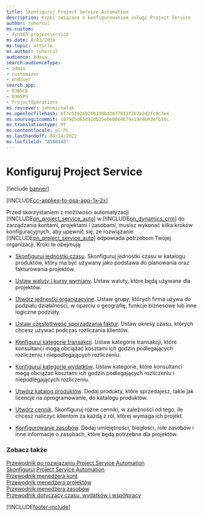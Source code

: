 ```yaml
---
title: Skonfiguruj Project Service Automation
description: Kroki związane z konfigurowaniem usługi Project Service
author: ruhercul
ms.custom:
- dyn365-projectservice
ms.date: 8/03/2018
ms.topic: article
ms.author: ruhercul
audience: Admin
search.audienceType:
- admin
- customizer
- enduser
search.app:
- D365CE
- D365PS
- ProjectOperations
ms.reviewer: johnmichalak
ms.openlocfilehash: bf7c529260200330b43077833f2b7a2d2fc9c3e4
ms.sourcegitcommit: c0792bd65d92db25e0e8864879a19c4b93efb10c
ms.translationtype: HT
ms.contentlocale: pl-PL
ms.lasthandoff: 04/14/2022
ms.locfileid: "8586143"
---
```

# <a name="configure-project-service"></a>Konfiguruj Project Service

[!include [banner](../includes/psa-now-project-operations.md)]

[!INCLUDE[cc-applies-to-psa-app-1x-2x](../includes/cc-applies-to-psa-app-1x-2x.md)]

Przed skorzystaniem z możliwości automatyzacji [!INCLUDE[pn_project_service_auto](../includes/pn-project-service-auto.md)] w [!INCLUDE[pn_dynamics_crm](../includes/pn-dynamics-crm.md)] do zarządzania kontami, projektami i zasobami, musisz wykonać kilka kroków konfiguracyjnych, aby upewnić się, że rozwiązanie [!INCLUDE[pn_project_service_auto](../includes/pn-project-service-auto.md)] odpowiada potrzebom Twojej organizacji. Kroki te obejmują:  
  
-   [Skonfiguruj jednostki czasu](../psa/set-up-time-units.md). Skonfiguruj jednostki czasu w katalogu produktów, który ma być używany jako podstawa do planowania oraz fakturowania projektów.  
  
-   [Ustaw waluty i kursy wymiany](../psa/set-up-currencies-exchange-rates.md). Ustaw waluty, które będą używane dla projektów.  
  
-   [Utwórz jednostki organizacyjne](../psa/create-organizational-units.md). Ustaw grupy, których firma używa do podziału działalności, w oparciu o geografię, funkcje biznesowe lub inne logiczne podziały.  
  
-   [Ustaw częstotliwość sporządzania faktur](../psa/set-up-invoice-frequencies.md). Ustaw okresy czasu, których chcesz używać podczas rozliczania klientów.  
  
-   [Konfiguruj kategorie transakcji](../psa/configure-transaction-categories.md). Ustaw kategorie transakcji, które konsultanci mogą obciążać kosztami ich godzin podlegających rozliczeniu i niepodlegających rozliczeniu.  
  
-   [Konfiguruj kategorie wydatków](../psa/configure-expense-categories.md). Ustaw kategorie, które konsultanci mogą obciążać kosztami ich godzin podlegających rozliczeniu i niepodlegających rozliczeniu.  
  
-   [Utwórz katalog produktów](../psa/create-product-catalog-items.md). Dodaj produkty, które sprzedajesz, takie jak licencje na oprogramowanie, do katalogu produktów.  
  
-   [Utwórz cennik](../psa/create-price-list.md). Skonfiguruj różne cenniki, w zależności od tego, ile chcesz naliczyć klientom za każdą z ról, której wymaga ich projekt.  
  
-   [Konfigurowanie zasobów](../psa/set-up-resources.md). Dodaj umiejętności, biegłości, role zasobów i inne informacje o zasobach, które będą potrzebne dla projektów.  
  
### <a name="see-also"></a>Zobacz także  
 [Przewodnik po rozwiązaniu Project Service Automation](../psa/overview.md)   
 [Skonfiguruj Project Service Automation](../psa/configure.md)   
 [Przewodnik menedżera kont](../psa/account-manager-guide.md)   
 [Przewodnik menedżera projektów](../psa/project-manager-guide.md)   
 [Przewodnik menedżera zasobów](../psa/resource-manager-guide.md)   
 [Przewodnik dotyczący czasu, wydatków i współpracy](../psa/time-expense-collaboration-guide.md)


[!INCLUDE[footer-include](../includes/footer-banner.md)]
